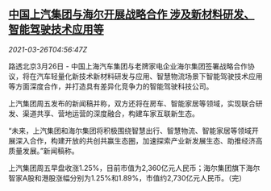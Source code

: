 <!--1616734861000-->
[中国上汽集团与海尔开展战略合作 涉及新材料研发、智能驾驶技术应用等](https://cn.reuters.com/article/china-saic-haier-car-0326-idCNKBS2BI0HQ)
------

<div><i>2021-03-26T04:56:47Z</i></div><p>路透北京3月26日 - 中国上海汽车集团与老牌家电企业海尔集团签署战略合作协议，将在汽车轻量化新技术新材料研发与应用、智慧物流场景下智能驾驶技术应用等方面深度合作，并打造具有差异化竞争力的智能驾驶科技公司。</p><p>上汽集团周五发布的新闻稿并称，双方还将在房车、智能家居等领域，实现联合研发、渠道共享、营地运营的深度融合，构建车家互联新生态。</p><p>“未来，上汽集团和海尔集团将积极围绕智慧出行、智慧物流、智能家居等领域开展深入合作，构建开放的共创共赢生态圈，加速探索产业新发展生态、助推经济高质量发展。”新闻稿称。</p><p>上汽集团周五早盘收涨1.25%，目前市值为2,360亿元人民币；海尔集团旗下海尔智家A股和港股涨幅分别为1.25%和1.89%，市值约2,730亿元人民币。（完） </p>
